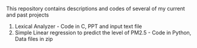 This repository contains descriptions and codes of several of my current and past projects 


1. Lexical Analyzer - Code in C, PPT and input text file
2. Simple Linear regression to predict the level of PM2.5 - Code in Python, Data files in zip

